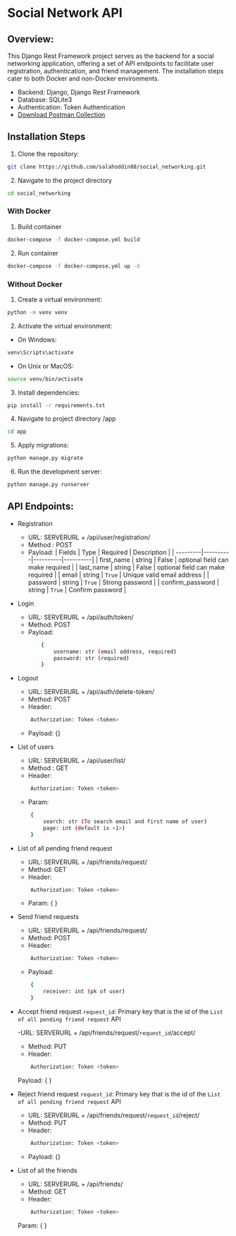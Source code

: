 
# Social Network API

## Overview:
This Django Rest Framework project serves as the backend for a social networking application, offering a set of API endpoints to facilitate user registration, authentication, and friend management. The installation steps cater to both Docker and non-Docker environments.

- Backend: Django, Django Rest Framework
- Database: SQLite3
- Authentication: Token Authentication
- [Download Postman Collection](https://raw.githubusercontent.com/salahoddin88/social_networking/main/README.md)

## Installation Steps
1. Clone the repository:
```sh
git clone https://github.com/salahoddin88/social_networking.git
```
2. Navigate to the project directory
```sh
cd social_networking
```
### With Docker
1. Build container
```sh
docker-compose -f docker-compose.yml build
```
2. Run container
```sh
docker-compose -f docker-compose.yml up -d
```
### Without Docker
1. Create a virtual environment:
```sh
python -m venv venv
```
2. Activate the virtual environment:
- On Windows:
```sh
venv\Scripts\activate
```
- On Unix or MacOS:
```sh
source venv/bin/activate
```
3. Install dependencies:
```sh
pip install -r requirements.txt
```
4. Navigate to project directory /app
```sh
cd app
```
5. Apply migrations:
```sh
python manage.py migrate
```
6. Run the development server:
```sh
python manage.py runserver
```

## API Endpoints:
- Registration
    - URL: SERVERURL + /api/user/registration/
    - Method : POST
    - Payload:
        | Fields | Type | Required | Description |
        | ---------|----------|----------|----------|
        | first_name | string | False | optional field can make required |
        | last_name | string | False | optional field can make required |
        | email | string | `True` | Unique valid email address |
        | password | string | `True` | Strong password |
        | confirm_password | string | `True` | Confirm password |

- Login
    - URL: SERVERURL + /api/auth/token/
    - Method: POST
    - Payload:
        ```sh
            {
                username: str (email address, required)
                password: str (required)
            }
        ```
- Logout
    - URL: SERVERURL + /api/auth/delete-token/
    - Method: POST
    - Header:
    ```sh 
        Authorization: Token <token>
    ```
    - Payload: {}

- List of users
    - URL: SERVERURL + /api/user/list/
    - Method : GET
    - Header:
    ```sh 
        Authorization: Token <token>
    ```
    - Param:
    ```sh
        {
            search: str (To search email and first name of user)
            page: int (default is <1>)
        }
    ```

- List of all pending friend request
    - URL: SERVERURL + /api/friends/request/
    - Method: GET
    - Header:
    ```sh 
        Authorization: Token <token>
    ```
    - Param:  { }

- Send friend requests

    - URL: SERVERURL + /api/friends/request/
    - Method: POST
    - Header:
    ```sh 
        Authorization: Token <token>
    ```
    - Payload:
    ```sh
        {
            receiver: int (pk of user)
        }
    ```

- Accept friend request
`request_id`: Primary key that is the id of the `List of all pending friend request` API

    -URL: SERVERURL + /api/friends/request/`request_id`/accept/
    - Method: PUT
    - Header:
    ```sh 
        Authorization: Token <token>
    ```
    Payload: { }

- Reject friend request
    `request_id`: Primary key that is the id of the `List of all pending friend request` API
    - URL: SERVERURL + /api/friends/request/`request_id`/reject/
    - Method: PUT
    - Header:
    ```sh 
        Authorization: Token <token>
    ```
    - Payload: {}

- List of all the friends

    - URL: SERVERURL + /api/friends/
    - Method: GET
    - Header:
    ```sh 
        Authorization: Token <token>
    ```
    Param: { }

